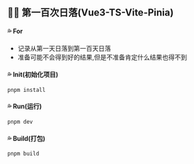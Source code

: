 ## :blue_heart::blue_heart:  第一百次日落(Vue3-TS-Vite-Pinia)



#### :sweat_drops: For

+ 记录从第一天日落到第一百天日落
+ 准备可能不会得到好的结果,但是不准备肯定什么结果也得不到

#### :sweat_drops: Init(初始化项目)

```ABAP
pnpm install
```

#### :sweat_drops:  Run(运行)

```ABAP
pnpm dev
```

#### :sweat_drops:  Build(打包)

```ABAP
pnpm build
```

